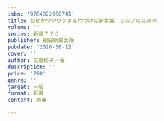 ```yaml
---
isbn: '9784022950741'
title: なぜかワクワクする片づけの新常識　シニアのための
volume: ''
series: 新書７７０
publisher: 朝日新聞出版
pubdate: '2020-06-12'
cover: ''
author: 古堅純子／著
description: ''
price: '790'
genre: ''
target: 一般
format: 新書
content: 家事

---
```

